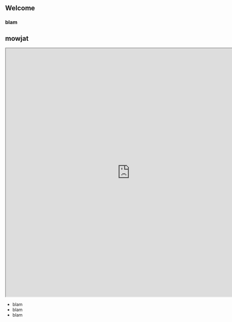 ## Welcome

### blam

## mowjat

<iframe width="800" height="800" src="http://dcoeurjo.github.io/testIO/toto.hml" >
</iframe>

<ul>
<li>blam</li>
<li>blam</li>
<li>blam</li>
</ul>
